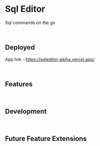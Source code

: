 # Sql Editor

Sql commands on the go

<br />

## Deployed

App link - https://sqleditor-alpha.vercel.app/

<br />

## Features

<br />

## Development

<br />

## Future Feature Extensions
